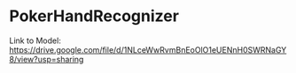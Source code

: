 # PokerHandRecognizer
Link to Model:
https://drive.google.com/file/d/1NLceWwRvmBnEoOlO1eUENnH0SWRNaGY8/view?usp=sharing
